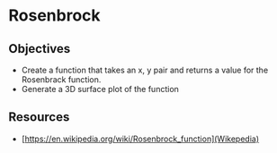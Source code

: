 # Rosenbrock

## Objectives

  + Create a function that takes an x, y pair and returns a value for the Rosenbrack function.
  + Generate a 3D surface plot of the function

## Resources

  + [https://en.wikipedia.org/wiki/Rosenbrock_function](Wikepedia)

